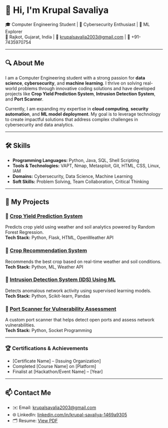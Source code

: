 # 👋 Hi, I'm Krupal Savaliya

🎓 Computer Engineering Student | 🔐 Cybersecurity Enthusiast | 🧠 ML Explorer  
📍 Rajkot, Gujarat, India | 📧 krupalsavalia2003@gmail.com | 📱 +91-7435970754

---

## 🔍 About Me

I am a Computer Engineering student with a strong passion for **data science**, **cybersecurity**, and **machine learning**. I thrive on solving real-world problems through innovative coding solutions and have developed projects like **Crop Yield Prediction System**, **Intrusion Detection System**, and **Port Scanner**.

Currently, I am expanding my expertise in **cloud computing**, **security automation**, and **ML model deployment**. My goal is to leverage technology to create impactful solutions that address complex challenges in cybersecurity and data analytics.

---

## 🛠️ Skills

- **Programming Languages:** Python, Java, SQL, Shell Scripting  
- **Tools & Technologies:** VAPT, Nmap, Metasploit, Git, HTML, CSS, Linux, IAM  
- **Domains:** Cybersecurity, Data Science, Machine Learning 
- **Soft Skills:** Problem Solving, Team Collaboration, Critical Thinking
 
---

## 🚀 My Projects

### 🌾 [Crop Yield Prediction System](https://github.com/krupal-savalia/yield-prediction-system)
Predicts crop yield using weather and soil analytics powered by Random Forest Regression.  
**Tech Stack:** Python, Flask, HTML, OpenWeather API

### 🌱 [Crop Recommendation System](https://github.com/krupal-savalia/yield-prediction-system)
Recommends the best crop based on real-time weather and soil conditions.  
**Tech Stack:** Python, ML, Weather API

### 🔐 [Intrusion Detection System (IDS) Using ML](https://github.com/krupal-savalia/IDS-ml)
Detects anomalous network activity using supervised learning models.  
**Tech Stack:** Python, Scikit-learn, Pandas

### 🧪 [Port Scanner for Vulnerability Assessment](https://github.com/krupal-savalia/Port-Scanner)
A custom port scanner that helps detect open ports and assess network vulnerabilities.  
**Tech Stack:** Python, Socket Programming

---

### 🏆 Certifications & Achievements

- [Certificate Name] – [Issuing Organization]
- Completed [Course Name] on [Platform]
- Finalist at [Hackathon/Event Name] – [Year]

---

## 📫 Contact Me

- ✉️ Email: krupalsavalia2003@gmail.com  
- 🌐 LinkedIn: [linkedin.com/in/krupal-savaliya-1469a9305](https://linkedin.com/in/krupal-savaliya-1469a9305)  
- 🗂 Resume: [View PDF](./KrupalSavaliyaResume.pdf)



